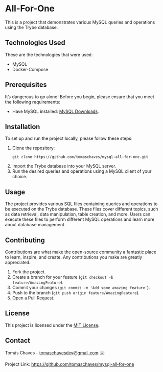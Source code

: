 <!-- Olá, Tryber!
Esse é apenas um arquivo inicial para o README do seu projeto.
É essencial que você preencha esse documento por conta própria, ok?
Não deixe de usar nossas dicas de escrita de README de projetos, e deixe sua criatividade brilhar!
:warning: IMPORTANTE: você precisa deixar nítido:
- quais arquivos/pastas foram desenvolvidos por você; 
- quais arquivos/pastas foram desenvolvidos por outra pessoa estudante;
- quais arquivos/pastas foram desenvolvidos pela Trybe.
-->

<h1>All-For-One</h1>

<p>This is a project that demonstrates various MySQL queries and operations using the Trybe database.</p>

<h2>Technologies Used</h2>

<p>These are the technologies that were used:</p>

<ul>
  <li>MySQL</li>
  <li>Docker-Compose</li>
</ul>

<h2>Prerequisites</h2>

<p>It’s dangerous to go alone! Before you begin, please ensure that you meet the following requirements:</p>

<ul>
  <li>Have MySQL installed: <a href="https://dev.mysql.com/downloads/">MySQL Downloads</a>.</li>
</ul>

<h2>Installation</h2>

<p>To set up and run the project locally, please follow these steps:</p>

<ol>
  <li>Clone the repository:</li>

  <pre><code>git clone https://github.com/tomaschaves/mysql-all-for-one.git</code></pre>

  <li>Import the Trybe database into your MySQL server.</li>

  <li>Run the desired queries and operations using a MySQL client of your choice.</li>
</ol>

<h2>Usage</h2>

<p>The project provides various SQL files containing queries and operations to be executed on the Trybe database. These files cover different topics, such as data retrieval, data manipulation, table creation, and more. Users can execute these files to perform different MySQL operations and learn more about database management.</p>

<h2>Contributing</h2>

<p>Contributions are what make the open-source community a fantastic place to learn, inspire, and create. Any contributions you make are greatly appreciated.</p>

<ol>
  <li>Fork the project.</li>
  <li>Create a branch for your feature (<code>git checkout -b feature/AmazingFeature</code>).</li>
  <li>Commit your changes (<code>git commit -m 'Add some amazing feature'</code>).</li>
  <li>Push to the branch (<code>git push origin feature/AmazingFeature</code>).</li>
  <li>Open a Pull Request.</li>
</ol>

<h2>License</h2>

<p>This project is licensed under the <a href="LICENSE">MIT License</a>.</p>

<h2>Contact</h2>

<p>Tomás Chaves - <a href="mailto:tomaschavesdev@gmail.com">tomaschavesdev@gmail.com</a> ✉️</p>

<p>Project Link: <a href="https://github.com/tomaschaves/mysql-all-for-one">https://github.com/tomaschaves/mysql-all-for-one</a></p>
